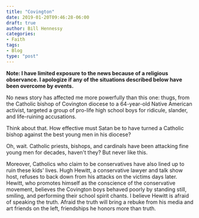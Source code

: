 ```yaml
---
title: "Covington"
date: 2019-01-20T09:46:28-06:00
draft: true
author: Bill Hennessy
categories: 
- Faith
tags:
- Blog
type: "post"
---
```


**Note: I have limited exposure to the news because of a religious observance. I apologize if any of the situations described below have been overcome by events.**

No news story has affected me more powerfully than this one: thugs, from the Catholic bishop of Covington diocese to a 64-year-old Native American activist, targeted a group of pro-life high school boys for ridicule, slander, and life-ruining accusations. 

Think about that. How effective must Satan be to have turned a Catholic bishop against the best young men in his diocese? 

Oh, wait. Catholic priests, bishops, and cardinals have been attacking fine young men for decades, haven't they? But never like this.

Moreover, Catholics who claim to be conservatives have also lined up to ruin these kids' lives. Hugh Hewitt, a conservative lawyer and talk show host, refuses to back down from his attacks on the victims days later. Hewitt, who promotes himself as the conscience of the conservative movement, believes the Covington boys behaved poorly by standing still, smiling, and performing their school spirit chants. I believe Hewitt is afraid of speaking the truth. Afraid the truth will bring a rebuke from his media and art friends on the left, friendships he honors more than truth. 

